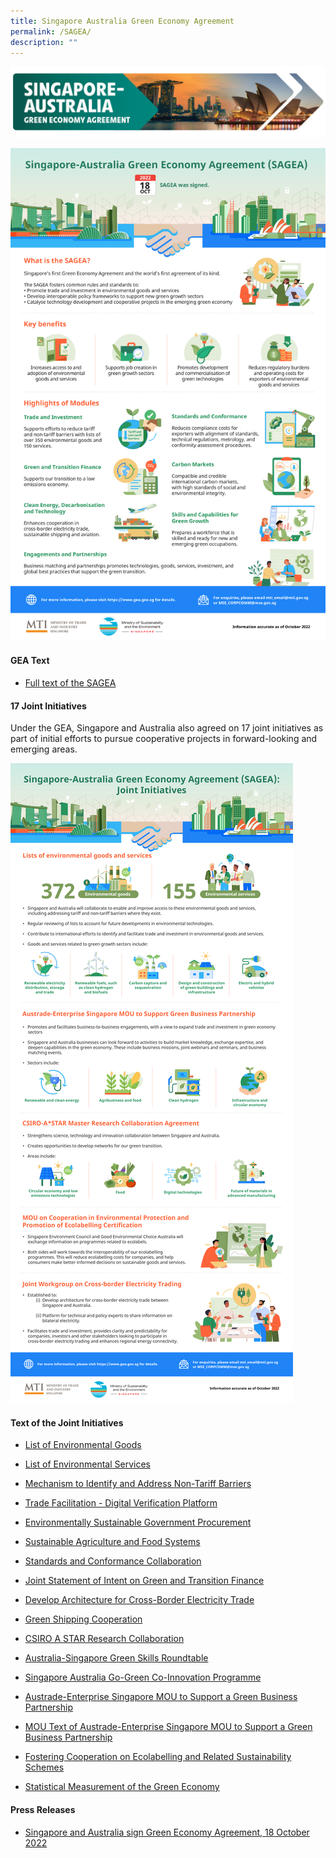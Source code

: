 ```yaml
---
title: Singapore Australia Green Economy Agreement
permalink: /SAGEA/
description: ""
---
```

![](/images/GEA%20banner.jpeg)

![](/images/Singapore-Australia%20Green%20Economy%20Agreement%20(SAGEA)_v3.jpg)
	
#### GEA Text

* [Full text of the SAGEA](https://www.dfat.gov.au/sites/default/files/singapore-australia-gea-official-text-signed.pdf)


#### 17 Joint Initiatives

Under the GEA, Singapore and Australia also agreed on 17 joint initiatives as part of initial efforts to pursue cooperative projects in forward-looking and emerging areas. 

![](/images/Singapore-Australia%20Green%20Economy%20Agreement%20Joint%20Initiatives_v3.jpg)

#### Text of the Joint Initiatives

* [List of Environmental Goods](https://go.gov.sg/sagea-environmental-goods-list)
	
* [List of Environmental Services](https://go.gov.sg/sagea-environmental-services-list)
	
* [Mechanism to Identify and Address Non-Tariff Barriers](https://go.gov.sg/sagea-non-tariff-barriers-mechanism)
	
* [Trade Facilitation - Digital Verification Platform](https://go.gov.sg/sagea-digital-verification-platform)
	
* [Environmentally Sustainable Government Procurement](https://go.gov.sg/sagea-green-gp)
	
* [Sustainable Agriculture and Food Systems](https://go.gov.sg/sagea-sustainable-agriculture)
	
* [Standards and Conformance Collaboration](https://go.gov.sg/sagea-standards-conformance)
	
* [Joint Statement of Intent on Green and Transition Finance](https://go.gov.sg/sagea-green-finance-joint-statement)
	
* [Develop Architecture for Cross-Border Electricity Trade](https://go.gov.sg/sagea-crossborder-electricity-architecture)
	
* [Green Shipping Cooperation](https://go.gov.sg/sagea-green-shipping-cooperation)
	
* [CSIRO A STAR Research Collaboration](https://go.gov.sg/sagea-mrca)
	
* [Australia-Singapore Green Skills Roundtable](https://go.gov.sg/sagea-asgsr)
	
* [Singapore Australia Go-Green Co-Innovation Programme](https://go.gov.sg/sagea-cip)
	
* [Austrade-Enterprise Singapore MOU to Support a Green Business Partnership](https://go.gov.sg/sagea-austrade-enterprisesg-mou)

* [MOU Text of Austrade-Enterprise Singapore MOU to Support a Green Business Partnership ](https://go.gov.sg/sagea-esgaustrademou)
	
* [Fostering Cooperation on Ecolabelling and Related Sustainability Schemes](https://go.gov.sg/sagea-ecolabelling)
	
* [Statistical Measurement of the Green Economy](https://go.gov.sg/sagea-statistical-measurement)

#### Press Releases

* [Singapore and Australia sign Green Economy Agreement, 18 October 2022](https://www.mti.gov.sg/-/media/MTI/Newsroom/Press-Releases/2022/10/MTI-MSE-Press-release-and-Factsheet-on-the-SAGEA.pdf)